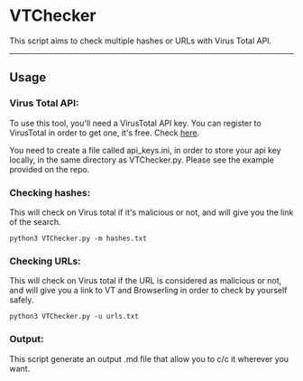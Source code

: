 # VTChecker

This script aims to check multiple hashes or URLs with Virus Total API.

-----------------------------------------------------------------------------

## Usage

### Virus Total API: 

To use this tool, you'll need a VirusTotal API key. You can register to VirusTotal in order to get one, it's free. Check [here](https://docs.virustotal.com/docs/api-scripts-and-client-libraries).  

You need to create a file called api_keys.ini, in order to store your api key locally, in the same directory as VTChecker.py. Please see the example provided on the repo.


### Checking hashes:   

This will check on Virus total if it's malicious or not, and will give you the link of the search.   

``python3 VTChecker.py -m hashes.txt``   

### Checking URLs: 

This will check on Virus total if the URL is considered as malicious or not, and will give you a link to VT and Browserling in order to check by yourself safely.   
 
``python3 VTChecker.py -u urls.txt``


### Output:  

This script generate an output .md file that allow you to c/c it wherever you want.  


